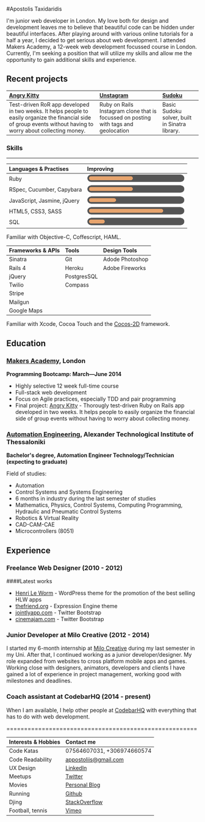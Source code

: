 #Apostolis Taxidaridis

I'm junior web developer in London. My love both for design and development leaves me to believe that beautiful code can be hidden under beautiful interfaces. After playing around with various online tutorials for a half a year, I decided to get serious about web development. I attended Makers Academy, a 12-week web development focussed course in London. Currently, I'm seeking a position that will utilize my skills and allow me the opportunity to gain additional skills and experience.

Recent projects
-------------

| [Angry Kitty] | [Unstagram] | [Sudoku] |
|:--------------- |:-------- |:--------- |
| Test-driven RoR app developed in two weeks. It helps people to easily organize the financial side of group events without having to worry about collecting money.| Ruby on Rails Instagram clone that is focussed on posting with tags and geolocation | Basic Sudoku solver, built in Sinatra library. |

### Skills
----------


| Languages & Practises              | Improving                   |
| :--------------------------------- | :-------------------------- |
| Ruby                               | ![](ruby.png)               |
| RSpec, Cucumber, Capybara          | ![](ruby.png)               |
| JavaScript, Jasmine, jQuery        | ![](js.png)                 |
| HTML5, CSS3, SASS                  | ![](html.png)               |
| SQL                                | ![](sql.png)                |

Familiar with Objective-C, Coffescript, HAML.

| Frameworks & APIs                  | Tools         | Design Tools    |
| :--------------------------------- | :------------ | :-----------    |
| Sinatra                            | Git           | Adode Photoshop |
| Rails 4                            | Heroku        | Adobe Fireworks |
| jQuery                             | PostgresSQL   |                 |
| Twilio                             | Compass       |                 |
| Stripe                             |               |                 |
| Mailgun                            |               |                 |
| Google Maps                        |               |                 |

Familiar with Xcode, Cocoa Touch and the [Cocos-2D] framework.

Education
----------


### [Makers Academy], London
**Programming Bootcamp: March&mdash;June 2014**

  - Highly selective 12 week full-time course
  - Full-stack web development
  - Focus on Agile practices, especially TDD and pair programming
  - Final project: [Angry Kitty] - Thorougly test-driven Ruby on Rails app developed in two weeks. It helps people to easily organize the financial side of group events without having to worry about collecting money.

### [Automation Engineering], Alexander Technological Institute of Thessaloniki
**Bachelor's degree, Automation Engineer Technology/Technician (expecting to graduate)**

 Field of studies:
  - Automation
  - Control Systems and Systems Engineering
  - 6 months in industry during the last semester of studies
  - Mathematics, Physics, Control Systems, Computing Programming, Hydraulic and Pneumatic Control Systems
  - Robotics & Virtual Reality
  - CAD-CAM-CAE
  - Microcontrollers (8051)

Experience
----------

### Freelance Web Designer (2010 - 2012)

####Latest works

  - [Henri Le Worm]  - WordPress theme for the promotion of the best selling HLW apps
  - [thefriend.org]  - Expression Engine theme
  - [jointlyapp.com] - Twitter Bootstrap
  - [cinemajam.com]  - Twitter Bootstrap

### Junior Developer at Milo Creative (2012 - 2014)

I started my 6-month internship at [Milo Creative] during my last semester in my Uni. After that, I continued working as a junior developer/designer. My role expanded from websites to cross platform mobile apps and games. Working close with designers, animators, developers and clients I have gained a lot of experience in project management, working good with milestones and deadlines.

### Coach assistant at CodebarHQ (2014 - present)

When I am available, I help other people at [CodebarHQ] with everything that has to do with web development.

======================================================



| Interests & Hobbies   | Contact me               |
| :-------------------- | :----------------------- |
| Code Katas            | 07564607031, +306974660574    |
| Code Readability      | [appostoliis@gmail.com]  |
| UX Design             | [LinkedIn]               |
| Meetups               | [Twitter]                |
| Movies                | [Personal Blog]          |
| Running               | [Github]                 |
| Djing                 | [StackOverflow]          |
| Football, tennis      | [Vimeo]                  |


<!--
Interests & Hobbies
---------

- Code Katas
- Meetups
- UX Design
- Running
- Movies
- Djing
- Football, tennis, ping pong


Contact me
-------


- Phone: 07564607031
- [appostoliis@gmail.com]
- [Twitter]
- [LinkedIn]
- [Github] -->


[Unstagram]:https://github.com/apostoiis/unstagram
[Sudoku]:https://github.com/apostoiis/Sudoku-Web-Version
[Angry Kitty]:https://github.com/willhall88/Angry-Kitty

[Makers Academy]:http://www.makersacademy.com

[CodebarHQ]:http://www.codebar.io
[Milo Creative]:http://www.milocreative.com
[Cocos-2D]:http://www.cocos2d-swift.org/
[Automation Engineering]:https://www.autom.teithe.gr/en/index.php
[appostoliis@gmail.com]: mailto:appostoliis@gmail.com
[GitHub]:https://github.com/apostoiis
[LinkedIn]:http://uk.linkedin.com/in/apostoiis
[Twitter]:http://twitter.com/apostoiis
[Personal Blog]:http://medium.com/@apostoiis
[Repositories on Github]:https://github.com/apostoiis?tab=repositories
[Henri Le Worm]:http://www.henrileworm.com
[jointlyapp.com]:https://www.jointlyapp.com/
[cinemajam.com]:http://www.cinemajam.com
[thefriend.org]:http://www.thefriend.org
[StackOverflow]:http://stackoverflow.com/users/1803776/appostolis
[Vimeo]:https://vimeo.com/home/myvideos
